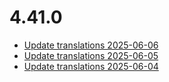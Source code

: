 # 4.41.0
- [Update translations 2025-06-06](https://issues.shopware.com/issues/)
- [Update translations 2025-06-05](https://issues.shopware.com/issues/)
- [Update translations 2025-06-04](https://issues.shopware.com/issues/)